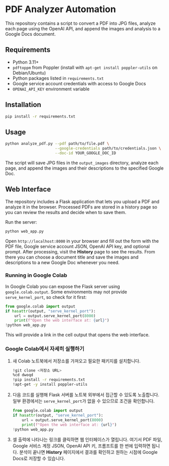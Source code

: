 # PDF Analyzer Automation

This repository contains a script to convert a PDF into JPG files, analyze each page using the OpenAI API, and append the images and analysis to a Google Docs document.

## Requirements

- Python 3.11+
- `pdftoppm` from Poppler (install with `apt-get install poppler-utils` on Debian/Ubuntu)
- Python packages listed in `requirements.txt`
- Google service account credentials with access to Google Docs
- `OPENAI_API_KEY` environment variable

## Installation

```bash
pip install -r requirements.txt
```

## Usage

```bash
python analyze_pdf.py --pdf path/to/file.pdf \
                      --google-credentials path/to/credentials.json \
                      --doc-id YOUR_GOOGLE_DOC_ID
```

The script will save JPG files in the `output_images` directory, analyze each page, and append the images and their descriptions to the specified Google Doc.

## Web Interface

The repository includes a Flask application that lets you upload a PDF and analyze it in the browser. Processed PDFs are stored in a history page so you can review the results and decide when to save them.

Run the server:

```bash
python web_app.py
```

Open `http://localhost:8000` in your browser and fill out the form with the PDF file, Google service account JSON, OpenAI API key, and optional prompt. After processing, visit the **History** page to see the results. From there you can choose a document title and save the images and descriptions to a new Google Doc whenever you need.

### Running in Google Colab

In Google Colab you can expose the Flask server using `google.colab.output`.
Some environments may not provide `serve_kernel_port`, so check for it first:

```python
from google.colab import output
if hasattr(output, "serve_kernel_port"):
    url = output.serve_kernel_port(8000)
    print(f"Open the web interface at: {url}")
!python web_app.py
```

This will provide a link in the cell output that opens the web interface.

### Google Colab에서 자세히 실행하기

1. 새 Colab 노트북에서 저장소를 가져오고 필요한 패키지를 설치합니다.

   ```bash
   !git clone <저장소 URL>
   %cd dwoqd
   !pip install -r requirements.txt
   !apt-get -y install poppler-utils
   ```

2. 다음 코드를 실행해 Flask 서버를 노트북 외부에서 접근할 수 있도록 노출합니다. 일부 환경에서는 `serve_kernel_port`가 없을 수 있으므로 조건을 확인합니다.

   ```python
   from google.colab import output
   if hasattr(output, "serve_kernel_port"):
       url = output.serve_kernel_port(8000)
       print(f"Open the web interface at: {url}")
   !python web_app.py
   ```

3. 셀 출력에 나타나는 링크를 클릭하면 웹 인터페이스가 열립니다. 여기서 PDF 파일,
   Google 서비스 계정 JSON, OpenAI API 키, 프롬프트를 한 번에 입력하면 됩니다.
   분석이 끝나면 **History** 페이지에서 결과를 확인하고 원하는 시점에
   Google Docs로 저장할 수 있습니다.
